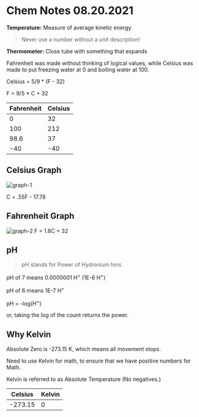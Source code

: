 Chem Notes 08.20.2021
=====================

**Temperature:** Measure of average kinetic energy

> Never use a number without a unit description!

**Thermometer:** Close tube with something that expands


Fahrenheit was made without thinking of logical values, while Celsius was made to put freezing water at 0 and boiling water at 100.

Celsius = 5/9 * (F - 32)

F = 9/5 * C + 32


|Fahrenheit|Celsius|
|-------|----------|
|0|32|
|100|212|
|98.6|37|
|-40|-40|

Celsius Graph
-------------
![graph-1](https://i.imgur.com/H8RFjLV.png)

C = .55F - 17.78

Fahrenheit Graph
----------------
![graph-2](https://i.imgur.com/2wde940.png)
F = 1.8C + 32

pH
--

> pH stands for Power of Hydronium Ions

pH of 7 means 0.0000001 H<sup>+</sup> (1E-6 H<sup>+</sup>)

pH of 6 means 1E-7 H<sup>+</sup>

pH = -log(H<sup>+</sup>)

or, taking the log of the count returns the power.

Why Kelvin
----------


Absolute Zero is -273.15 K, which means all movement stops.

Need to use Kelvin for math, to ensure that we have positive numbers for Math.

Kelvin is referred to as Absolute Temperature (No negatives.)

|Celsius|Kelvin|
|-------|------|
|-273.15|0|